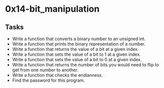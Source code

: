 # 0x14-bit_manipulation
## Tasks
- Write a function that converts a binary number to an unsigned int.
- Write a function that prints the binary representation of a number.
- Write a function that returns the value of a bit at a given index.
- Write a function that sets the value of a bit to 1 at a given index.
- Write a function that sets the value of a bit to 0 at a given index.
- Write a function that returns the number of bits you would need to flip to get from one number to another.
- Write a function that checks the endianness.
- Find the password for this program.
